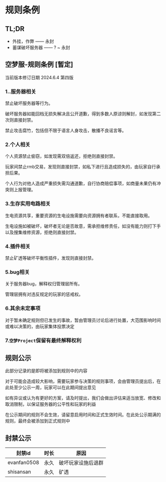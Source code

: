 # 规则条例

## TL;DR

* 外挂，作弊 —— 永封
* 蓄谋破坏服务器 —— ? ~ 永封

## 空梦服-规则条例 [暂定]
当前版本修订日期 2024.6.4 第四版
### 1..服务器相关

禁止破坏服务器等行为。

破坏服务器如能回档无损失解决且公开道歉，得到多数人原谅则解封，如发现第二次则直接封禁。

禁止攻击腐竹，包括但不限于语言人身攻击，散播不良谣言等。

### 2.个人相关

个人资源禁止偷窃，如发现需双倍返还，拒绝则直接封禁。

玩家间禁止rmb交易，发现则直接封禁，如私下进行且造成损失的，由玩家自行承担后果。

个人行为对他人造成严重损失需沟通道歉，自行协商赔偿事项，如商量未果仍有冲突则上报管理。

### 3.生存实用电路相关

生电资源共享，重要资源的生电设施需要向资源拥有者联系，不能直接取用。

生电设施如被破坏，破坏者无论是否故意，需承担维修责任，如没有能力则打下手以及搜集维修资源，拒绝则直接封禁。

### 4.插件相关

禁止矿透等破坏平衡性插件，发现则直接封禁。

### 5.bug相关

关于服务器bug，解释权归管理层所有。

管理层拥有对违反规定的玩家的惩戒权。

### 6.其余未定事项

对于暂未确定规则但已发生的事故，暂由管理员讨论后进行处置，大范围影响时间或难以决策的，由玩家集体投票决定

### 7.`空梦Project`保留有最终解释权利

## 规则公示

此部分记录的是即将被添加到规则中的内容

对于可能会造成较大影响，需要玩家参与决策的规则事项，会由管理员提出后，在此处至少公示一周，玩家可以在此期间提出意见

如有异议或认为有更好的方案，请及时提出，我们会做出评估来适当放宽、修改和取消限制，以保证服务器的公平性和玩家的利益

在公示期间的规则不会生效，请留意启用时间和正式生效时间。在此处公示期满的规则，最终会被添加到正式规则中



## 封禁公示

| 封禁id      | 时长 | 原因               |
| ----------- | ---- | ------------------ |
| evanfan0508 | 永久 | 破坏玩家设施后退群 |
| shisansan   | 永久 | 矿透               |